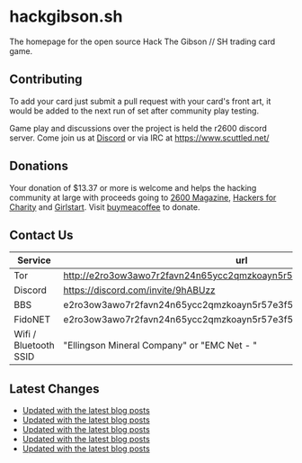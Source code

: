 # hackgibson.sh
The homepage for the open source Hack The Gibson // SH trading card game.


## Contributing

To add your card just submit a pull request with your card's front art, it would be added to the next run of set after community play testing.

Game play and discussions over the project is held the r2600 discord server. Come join us at [Discord](https://discord.com/invite/9hABUzz) or via IRC at https://www.scuttled.net/


## Donations

Your donation of $13.37 or more is welcome and helps the hacking community at large with proceeds going to [2600 Magazine](https://2600.com/), [Hackers for Charity](https://hackersforcharity.org) and [Girlstart](https://girlstart.org).  Visit [buymeacoffee](https://www.buymeacoffee.com/hackgibson.sh) to donate.


## Contact Us

Service | url
-|-
Tor | http://e2ro3ow3awo7r2favn24n65ycc2qmzkoayn5r57e3f56nvjwdcgg32ad.onion
Discord | https://discord.com/invite/9hABUzz
BBS | e2ro3ow3awo7r2favn24n65ycc2qmzkoayn5r57e3f56nvjwdcgg32ad.onion:23
FidoNET | e2ro3ow3awo7r2favn24n65ycc2qmzkoayn5r57e3f56nvjwdcgg32ad.onion:24554
Wifi / Bluetooth SSID | "Ellingson Mineral Company" or "EMC Net - <fidonet address>"

## Latest Changes
<!-- BLOG-POST-LIST:START -->
- [Updated with the latest blog posts](https://github.com/DFW2600/hackgibson.sh/commit/447a26810b951f03a1f4bb604dcbbde6ded07251)
- [Updated with the latest blog posts](https://github.com/DFW2600/hackgibson.sh/commit/beba4efa53aa522a218dcf9c92959a9d57b65f4f)
- [Updated with the latest blog posts](https://github.com/DFW2600/hackgibson.sh/commit/7c63bf4816e9882931a070c33a2cc9e785665968)
- [Updated with the latest blog posts](https://github.com/DFW2600/hackgibson.sh/commit/9be686e363e7c7b73a4037acf31dc7925371fc18)
- [Updated with the latest blog posts](https://github.com/DFW2600/hackgibson.sh/commit/15022d7c6f9f277bd23492dffb0848a08f0bc6ff)
<!-- BLOG-POST-LIST:END -->
